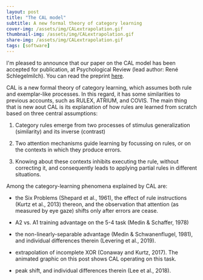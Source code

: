 ```yaml
---
layout: post
title: "The CAL model"
subtitle: A new formal theory of category learning
cover-img: /assets/img/CALextrapolation.gif
thumbnail-img: /assets/img/CALextrapolation.gif
share-img: /assets/img/CALextrapolation.gif
tags: [software]
---
```


I'm pleased to announce that our paper on the CAL model has been accepted for publication, at Psychological Review (lead author: René Schlegelmilch). You can read the preprint [here](https://psyarxiv.com/4jukw). 

CAL is a new formal theory of category learning, which assumes both rule and exemplar-like processes. In this regard, it has some similarities to previous accounts, such as RULEX, ATRIUM, and COVIS. The main thing that is new aout CAL is its explanation of how rules are learned from scratch based on three central assumptions:

1. Category rules emerge from two processes of stimulus generalization (similarity) and its inverse (contrast)

2. Two attention mechanisms guide learning by focussing on rules, or on the contexts in which they produce errors.

3. Knowing about these contexts inhibits executing the rule, without correcting it, and consequently leads to applying partial rules in different situations. 

Among the category-learning phenomena explained by CAL are: 

- the Six Problems (Shepard et al., 1961), the effect of rule instructions (Kurtz et al., 2013) thereon, and the observation that attention (as measured by eye gaze) shifts only after errors are cease.

- A2 vs. A1 training advantage on the 5-4 task (Medin & Schaffer, 1978)

- the non-linearly-separable advantage (Medin & Schwanenflugel, 1981), and individual differences therein (Levering et al., 2019).

- extrapolation of incomplete XOR (Conaway and Kurtz, 2017). The animated graphic on this post shows CAL operating on this task.

- peak shift, and individual differences therein (Lee et al., 2018).






